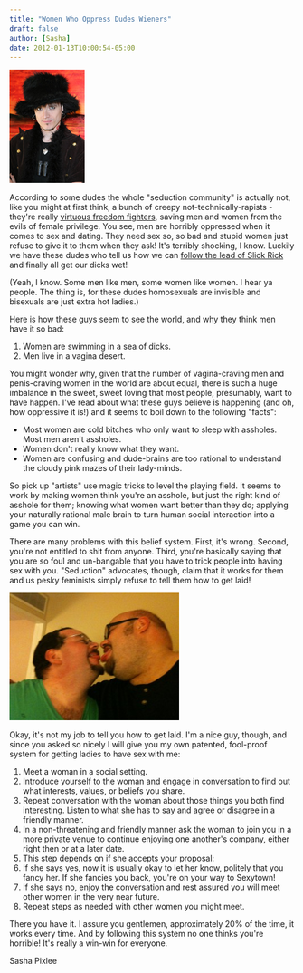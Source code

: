 ```yaml
---
title: "Women Who Oppress Dudes Wieners"
draft: false
author: [Sasha]
date: 2012-01-13T10:00:54-05:00
---
```


![The savior of men](/uploads/2012/01/1_dingjikerbo1.bmp)

According to some dudes the whole "seduction community" is actually not, like you might at first think, a bunch of creepy not-technically-rapists - they're really [virtuous freedom fighters](http://www.feministcritics.org/blog/about/seduction-communitypickup-artists/), saving men and women from the evils of female privilege. You see, men are horribly oppressed when it comes to sex and dating. They need sex so, so bad and stupid women just refuse to give it to them when they ask! It's terribly shocking, I know. Luckily we have these dudes who tell us how we can [follow the lead of Slick Rick](http://www.youtube.com/watch?v=6hsOSC6RVhk) and finally all get our dicks wet!

(Yeah, I know. Some men like men, some women like women. I hear ya people. The thing is, for these dudes homosexuals are invisible and bisexuals are just extra hot ladies.)

Here is how these guys seem to see the world, and why they think men have it so bad:

1. Women are swimming in a sea of dicks.
1. Men live in a vagina desert.

You might wonder why, given that the number of vagina-craving men and penis-craving women in the world are about equal, there is such a huge imbalance in the sweet, sweet loving that most people, presumably, want to have happen. I've read about what these guys believe is happening (and oh, how oppressive it is!) and it seems to boil down to the following "facts":
- Most women are cold bitches who only want to sleep with assholes. Most men aren't assholes.
- Women don't really know what they want.
- Women are confusing and dude-brains are too rational to understand the cloudy pink mazes of their lady-minds.

So pick up "artists" use magic tricks to level the playing field. It seems to work by making women think you're an asshole, but just the right kind of asshole for them; knowing what women want better than they do; applying your naturally rational male brain to turn human social interaction into a game you can win.

There are many problems with this belief system. First, it's wrong. Second, you're not entitled to shit from anyone. Third, you're basically saying that you are so foul and un-bangable that you have to trick people into having sex with you. "Seduction" advocates, though, claim that it works for them and us pesky feminists simply refuse to tell them how to get laid!

![Girl Magnet](/uploads/2012/01/58967_1601943486674_1178697084_31702874_2477573_n1-300x225.jpg)

Okay, it's not my job to tell you how to get laid. I'm a nice guy, though, and since you asked so nicely I will give you my own patented, fool-proof system for getting ladies to have sex with me:
1. Meet a woman in a social setting.
2. Introduce yourself to the woman and engage in conversation to find out what interests, values, or beliefs you share.
3. Repeat conversation with the woman about those things you both find interesting. Listen to what she has to say and agree or disagree in a friendly manner.
4. In a non-threatening and friendly manner ask the woman to join you in a more private venue to continue enjoying one another's company, either right then or at a later date.
5. This step depends on if she accepts your proposal:
6. If she says yes, now it is usually okay to let her know, politely that you fancy her. If she fancies you back, you're on your way to Sexytown!
1. If she says no, enjoy the conversation and rest assured you will meet other women in the very near future.
1. Repeat steps as needed with other women you might meet.</li>

There you have it. I assure you gentlemen, approximately 20% of the time, it works every time. And by following this system no one thinks you're horrible! It's really a win-win for everyone.

Sasha Pixlee